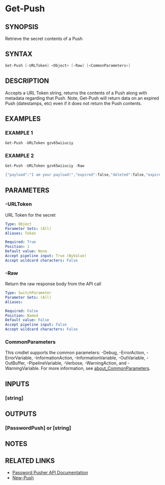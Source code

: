 # Get-Push

## SYNOPSIS

Retrieve the secret contents of a Push

## SYNTAX

```powershell
Get-Push [-URLToken] <Object> [-Raw] [<CommonParameters>]
```

## DESCRIPTION

Accepts a URL Token string, returns the contents of a Push along with
metadata regarding that Push.
Note, Get-Push will return data on an expired
Push (datestamps, etc) even if it does not return the Push contents.

## EXAMPLES

### EXAMPLE 1

```powershell
Get-Push -URLToken gzv65wiiuciy
```

### EXAMPLE 2

```powershell
Get-Push -URLToken gzv65wiiuciy -Raw

{"payload":"I am your payload!","expired":false,"deleted":false,"expired_on":"","expire_after_days":1,"expire_after_views":4,"url_token":"bwzehzem_xu-","created_at":"2022-11-21T13:20:08.635Z","updated_at":"2022-11-21T13:23:45.342Z","deletable_by_viewer":true,"retrieval_step":false,"days_remaining":1,"views_remaining":4}
```

## PARAMETERS

### -URLToken

URL Token for the secret

```yaml
Type: Object
Parameter Sets: (All)
Aliases: Token

Required: True
Position: 1
Default value: None
Accept pipeline input: True (ByValue)
Accept wildcard characters: False
```

### -Raw

Return the raw response body from the API call

```yaml
Type: SwitchParameter
Parameter Sets: (All)
Aliases:

Required: False
Position: Named
Default value: False
Accept pipeline input: False
Accept wildcard characters: False
```

### CommonParameters

This cmdlet supports the common parameters: -Debug, -ErrorAction, -ErrorVariable, -InformationAction, -InformationVariable, -OutVariable, -OutBuffer, -PipelineVariable, -Verbose, -WarningAction, and -WarningVariable. For more information, see [about_CommonParameters](http://go.microsoft.com/fwlink/?LinkID=113216).

## INPUTS

### [string]

## OUTPUTS

### [PasswordPush] or [string]

## NOTES

## RELATED LINKS

- [Password Pusher API Documentation](https://pwpush.com/api/1.0/passwords/show.en.html)
- [New-Push](New-Push.md)
